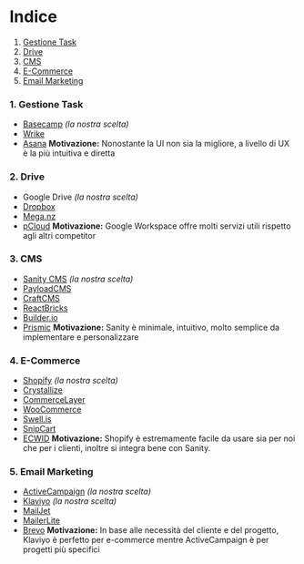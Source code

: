 # Indice
1. [Gestione Task](#1-gestione-task)
2. [Drive](#2-drive)
3. [CMS](#3-cms)
4. [E-Commerce](#4-e-commerce)
5. [Email Marketing](#5-email-marketing)

### 1. Gestione Task
- [Basecamp](https://basecamp.com) *(la nostra scelta)*
- [Wrike](https://wrike.com)
- [Asana](https://asana.com)
**Motivazione:**
Nonostante la UI non sia la migliore, a livello di UX è la più intuitiva e diretta

### 2. Drive
- Google Drive *(la nostra scelta)*
- [Dropbox](https://dropbox.com)
- [Mega.nz](https://mega.nz)
- [pCloud](https://www.pcloud.com/)
**Motivazione:**
Google Workspace offre molti servizi utili rispetto agli altri competitor

### 3. CMS
- [Sanity CMS](https://www.sanity.io/) *(la nostra scelta)*
- [PayloadCMS](https://payloadcms.com/)
- [CraftCMS](https://craftcms.com/)
- [ReactBricks](https://reactbricks.com/)
- [Builder.io](https://www.builder.io/)
- [Prismic](https://prismic.io/)
**Motivazione:**
Sanity è minimale, intuitivo, molto semplice da implementare e personalizzare

### 4. E-Commerce
- [Shopify](https://www.shopify.com/) *(la nostra scelta)*
- [Crystallize](https://crystallize.com/)
- [CommerceLayer](https://commercelayer.io/)
- [WooCommerce](https://woo.com/)
- [Swell.is](https://www.swell.is/)
- [SnipCart](https://snipcart.com/)
- [ECWID](https://www.ecwid.com/)
**Motivazione:**
Shopify è estremamente facile da usare sia per noi che per i clienti, inoltre si integra bene con Sanity.

### 5. Email Marketing
- [ActiveCampaign](https://www.activecampaign.com/) *(la nostra scelta)*
- [Klaviyo](https://www.klaviyo.com/) *(la nostra scelta)*
- [MailJet](https://www.mailjet.com/) 
- [MailerLite](https://www.mailerlite.com/)
- [Brevo](https://www.brevo.com/products/marketing-platform/)
**Motivazione:**
In base alle necessità del cliente e del progetto, Klaviyo è perfetto per e-commerce mentre ActiveCampaign è per progetti più specifici

